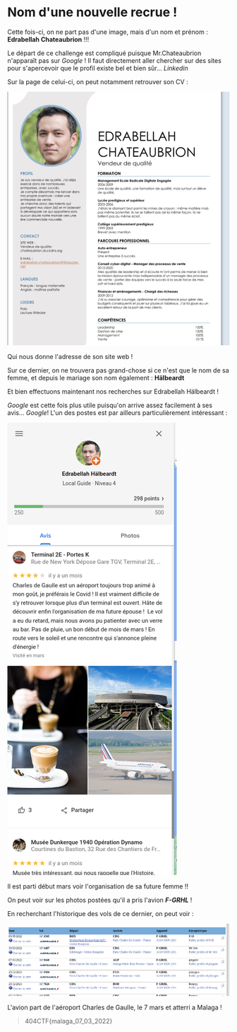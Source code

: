 # Nom d'une nouvelle recrue !

Cette fois-ci, on ne part pas d'une image, mais d'un nom et prénom : **Edrabellah Chateaubrion** !!!

Le départ de ce challenge est compliqué puisque Mr.Chateaubrion n'apparaît pas sur _Google_ ! Il faut directement aller chercher sur des sites pour s'apercevoir que le profil existe bel et bien sûr... _Linkedin_

Sur la page de celui-ci, on peut notamment retrouver son CV :

![alt text](https://github.com/anonylouis/404CTF-2022---Write-ups/blob/main/OSINT/Nom_d_une_nouvelle_recrue/CV.png)

Qui nous donne l'adresse de son site web !

Sur ce dernier, on ne trouvera pas grand-chose si ce n'est que le nom de sa femme, et depuis le mariage son nom également : **Hälbeardt**

Et bien effectuons maintenant nos recherches sur Edrabellah Hälbeardt !

_Google_ est cette fois plus utile puisqu'on arrive assez facilement à ses avis... _Google_!
L'un des postes est par ailleurs particulièrement intéressant :

![alt text](https://github.com/anonylouis/404CTF-2022---Write-ups/blob/main/OSINT/Nom_d_une_nouvelle_recrue/Avis.png)

Il est parti début mars voir l'organisation de sa future femme !!

On peut voir sur les photos postées qu'il a pris l'avion ***F-GRHL*** !

En recherchant l'historique des vols de ce dernier, on peut voir :

![alt text](https://github.com/anonylouis/404CTF-2022---Write-ups/blob/main/OSINT/Nom_d_une_nouvelle_recrue/F_GRHL.png)

L'avion part de l'aéroport Charles de Gaulle, le 7 mars et atterri a Malaga !

> 404CTF{malaga_07_03_2022}